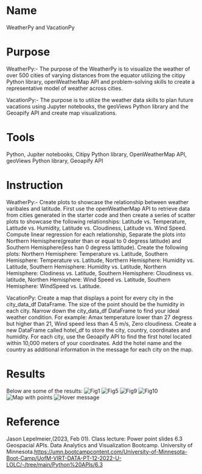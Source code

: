 # Name
WeatherPy and VacationPy

# Purpose
WeatherPy:- The purpose of the WeatherPy is to visualize the weather of over 500 cities of varying distances from the equator utilizing the citipy Python library, openWeatherMap API and problem-solving skills to create a representative model of weather across cities.

VacationPy:- The purpose is to utilize the weather data skills to plan future vacations using Jupyter notebooks, the geoViews Python library and the Geoapify API and create map visualizations.

# Tools
Python,
Jupiter notebooks,
Citipy Python library,
OpenWeatherMap API,
geoViews Python library,
Geoapify API

# Instruction
WeatherPy:- Create plots to showcase the relationship between weather varibales and latitude. First use the openWeatherMap API to retrieve data from cities generated in the starter code and then create a series of scatter plots to showcase the following relationships: Latitude vs. Temperature, Latitude vs. Humidity, Latitude vs. Cloudiness, Latitude vs. Wind Speed. Compute linear regression for each relationship, Separate the plots into Northern Hemisphere(greater than or equal to 0 degress latitude) and Southern Hemisphere(less han 0 degress lattitude). Create the following plots: Northern Hemisphere: Temperature vs. Latitude, Southern Hemisphere: Temperature vs. Latitude, Northern Hemisphere: Humidity vs. Latitude, Southern Hemisphere: Humidity vs. Latitude, Northern Hemisphere: Clodiness vs. Latitude, Southern Hemisphere: Cloudiness vs. latitude, Northen Hemisphere: Wind Speed vs. Latitude, Southern Hemisphere: WindSpeed vs. Latitude.

VacationPy: Create a map that displays a point for every city in the city_data_df DataFrame. The size of the point should be the humidity in each city. Narrow down the city_data_df DataFrame to find your ideal weather condition. For example: Amax temperature lower than 27 degress but higher than 21, Wind speed less than 4.5 m/s, Zero cloudiness. Create a new DataFrame called hotel_df to store the city, country, coordinates and humidity. For each city, use the Geoapify API to find the first hotel located within 10,000 meters of your coordinates. Add the hotel name and the country as additional information in the message for each city on the map.

# Results
Below are some of the results:
![Fig1](https://user-images.githubusercontent.com/115572537/216932202-50967f8a-3178-4f28-97f3-9e2efeb51dc0.png)
![Fig5](https://user-images.githubusercontent.com/115572537/216932474-24881161-40d3-4a7e-bc91-925a2356f9e3.png)
![Fig9](https://user-images.githubusercontent.com/115572537/216932634-1c57c2e2-d1c6-4c62-a69d-b4fbab390d5e.png)
![Fig10](https://user-images.githubusercontent.com/115572537/216932710-214e538d-8065-42f9-9e30-85c325823b74.png)
![Map with points](https://user-images.githubusercontent.com/115572537/216935142-867e33e4-cd2b-495a-b502-7ec197bc809f.png)
![Hover message](https://user-images.githubusercontent.com/115572537/216935203-81f985ba-dfed-4fcc-8346-7bb442266583.png)

# Reference
Jason Lepelmeier,(2023, Feb 01). Class lecture: Power point slides 6.3 Geospacial APIs. Data Analytics and Visualization Bootcamp. University of Minnesota.https://umn.bootcampcontent.com/University-of-Minnesota-Boot-Camp/UofM-VIRT-DATA-PT-12-2022-U-LOLC/-/tree/main/Python%20APIs/6.3
